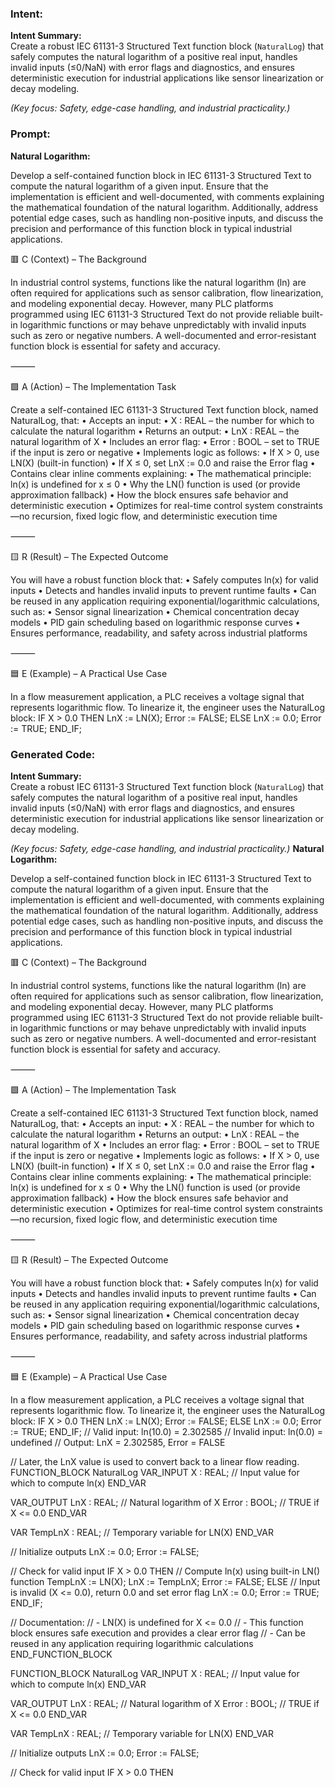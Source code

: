 ### Intent:
**Intent Summary:**  
Create a robust IEC 61131-3 Structured Text function block (`NaturalLog`) that safely computes the natural logarithm of a positive real input, handles invalid inputs (≤0/NaN) with error flags and diagnostics, and ensures deterministic execution for industrial applications like sensor linearization or decay modeling.  

*(Key focus: Safety, edge-case handling, and industrial practicality.)*

### Prompt:
**Natural Logarithm:**

Develop a self-contained function block in IEC 61131-3 Structured Text to compute the natural logarithm of a given input. Ensure that the implementation is efficient and well-documented, with comments explaining the mathematical foundation of the natural logarithm. Additionally, address potential edge cases, such as handling non-positive inputs, and discuss the precision and performance of this function block in typical industrial applications.

🟥 C (Context) – The Background

In industrial control systems, functions like the natural logarithm (ln) are often required for applications such as sensor calibration, flow linearization, and modeling exponential decay. However, many PLC platforms programmed using IEC 61131-3 Structured Text do not provide reliable built-in logarithmic functions or may behave unpredictably with invalid inputs such as zero or negative numbers. A well-documented and error-resistant function block is essential for safety and accuracy.

⸻

🟩 A (Action) – The Implementation Task

Create a self-contained IEC 61131-3 Structured Text function block, named NaturalLog, that:
	•	Accepts an input:
	•	X : REAL – the number for which to calculate the natural logarithm
	•	Returns an output:
	•	LnX : REAL – the natural logarithm of X
	•	Includes an error flag:
	•	Error : BOOL – set to TRUE if the input is zero or negative
	•	Implements logic as follows:
	•	If X > 0, use LN(X) (built-in function)
	•	If X ≤ 0, set LnX := 0.0 and raise the Error flag
	•	Contains clear inline comments explaining:
	•	The mathematical principle: ln(x) is undefined for x ≤ 0
	•	Why the LN() function is used (or provide approximation fallback)
	•	How the block ensures safe behavior and deterministic execution
	•	Optimizes for real-time control system constraints—no recursion, fixed logic flow, and deterministic execution time

⸻

🟨 R (Result) – The Expected Outcome

You will have a robust function block that:
	•	Safely computes ln(x) for valid inputs
	•	Detects and handles invalid inputs to prevent runtime faults
	•	Can be reused in any application requiring exponential/logarithmic calculations, such as:
	•	Sensor signal linearization
	•	Chemical concentration decay models
	•	PID gain scheduling based on logarithmic response curves
	•	Ensures performance, readability, and safety across industrial platforms

⸻

🟦 E (Example) – A Practical Use Case

In a flow measurement application, a PLC receives a voltage signal that represents logarithmic flow. To linearize it, the engineer uses the NaturalLog block:
IF X > 0.0 THEN
    LnX := LN(X);
    Error := FALSE;
ELSE
    LnX := 0.0;
    Error := TRUE;
END_IF;

### Generated Code:
**Intent Summary:**  
Create a robust IEC 61131-3 Structured Text function block (`NaturalLog`) that safely computes the natural logarithm of a positive real input, handles invalid inputs (≤0/NaN) with error flags and diagnostics, and ensures deterministic execution for industrial applications like sensor linearization or decay modeling.  

*(Key focus: Safety, edge-case handling, and industrial practicality.)*
**Natural Logarithm:**

Develop a self-contained function block in IEC 61131-3 Structured Text to compute the natural logarithm of a given input. Ensure that the implementation is efficient and well-documented, with comments explaining the mathematical foundation of the natural logarithm. Additionally, address potential edge cases, such as handling non-positive inputs, and discuss the precision and performance of this function block in typical industrial applications.

🟥 C (Context) – The Background

In industrial control systems, functions like the natural logarithm (ln) are often required for applications such as sensor calibration, flow linearization, and modeling exponential decay. However, many PLC platforms programmed using IEC 61131-3 Structured Text do not provide reliable built-in logarithmic functions or may behave unpredictably with invalid inputs such as zero or negative numbers. A well-documented and error-resistant function block is essential for safety and accuracy.

⸻

🟩 A (Action) – The Implementation Task

Create a self-contained IEC 61131-3 Structured Text function block, named NaturalLog, that:
	•	Accepts an input:
	•	X : REAL – the number for which to calculate the natural logarithm
	•	Returns an output:
	•	LnX : REAL – the natural logarithm of X
	•	Includes an error flag:
	•	Error : BOOL – set to TRUE if the input is zero or negative
	•	Implements logic as follows:
	•	If X > 0, use LN(X) (built-in function)
	•	If X ≤ 0, set LnX := 0.0 and raise the Error flag
	•	Contains clear inline comments explaining:
	•	The mathematical principle: ln(x) is undefined for x ≤ 0
	•	Why the LN() function is used (or provide approximation fallback)
	•	How the block ensures safe behavior and deterministic execution
	•	Optimizes for real-time control system constraints—no recursion, fixed logic flow, and deterministic execution time

⸻

🟨 R (Result) – The Expected Outcome

You will have a robust function block that:
	•	Safely computes ln(x) for valid inputs
	•	Detects and handles invalid inputs to prevent runtime faults
	•	Can be reused in any application requiring exponential/logarithmic calculations, such as:
	•	Sensor signal linearization
	•	Chemical concentration decay models
	•	PID gain scheduling based on logarithmic response curves
	•	Ensures performance, readability, and safety across industrial platforms

⸻

🟦 E (Example) – A Practical Use Case

In a flow measurement application, a PLC receives a voltage signal that represents logarithmic flow. To linearize it, the engineer uses the NaturalLog block:
IF X > 0.0 THEN
    LnX := LN(X);
    Error := FALSE;
ELSE
    LnX := 0.0;
    Error := TRUE;
END_IF;
// Valid input: ln(10.0) = 2.302585
// Invalid input: ln(0.0) = undefined
// Output: LnX = 2.302585, Error = FALSE

// Later, the LnX value is used to convert back to a linear flow reading.
FUNCTION_BLOCK NaturalLog
VAR_INPUT
    X : REAL; // Input value for which to compute ln(x)
END_VAR

VAR_OUTPUT
    LnX : REAL; // Natural logarithm of X
    Error : BOOL; // TRUE if X <= 0.0
END_VAR

VAR
    TempLnX : REAL; // Temporary variable for LN(X)
END_VAR

// Initialize outputs
LnX := 0.0;
Error := FALSE;

// Check for valid input
IF X > 0.0 THEN
    // Compute ln(x) using built-in LN() function
    TempLnX := LN(X);
    LnX := TempLnX;
    Error := FALSE;
ELSE
    // Input is invalid (X <= 0.0), return 0.0 and set error flag
    LnX := 0.0;
    Error := TRUE;
END_IF;

// Documentation:
// - LN(X) is undefined for X <= 0.0
// - This function block ensures safe execution and provides a clear error flag
// - Can be reused in any application requiring logarithmic calculations
END_FUNCTION_BLOCK

FUNCTION_BLOCK NaturalLog
VAR_INPUT
    X : REAL; // Input value for which to compute ln(x)
END_VAR

VAR_OUTPUT
    LnX : REAL; // Natural logarithm of X
    Error : BOOL; // TRUE if X <= 0.0
END_VAR

VAR
    TempLnX : REAL; // Temporary variable for LN(X)
END_VAR

// Initialize outputs
LnX := 0.0;
Error := FALSE;

// Check for valid input
IF X > 0.0 THEN
